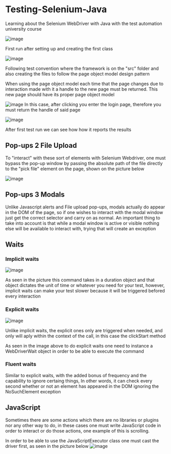 # Testing-Selenium-Java
Learning about the Selenium WebDriver with Java with the test automation university course

![image](https://user-images.githubusercontent.com/78630957/182267841-a7a2eb4e-7633-4995-ab43-6e5e7912a19f.png)

First run after setting up and creating the first class


![image](https://user-images.githubusercontent.com/78630957/182273533-308d5e3c-5a97-4b53-bb5d-48baeaec9c49.png)

Following test convention where the framework is on the "src" folder and also creating the files to follow the page object model design pattern

When using the page object model each time that the page changes due to interaction made with it a handle to the new page must be returned. This new page should have its proper page object model

![image](https://user-images.githubusercontent.com/78630957/182285873-86c85a07-0b27-4c6b-b900-9a3a9e219fdd.png)
In this case, after clicking you enter the login page, therefore you must return the handle of said page


![image](https://user-images.githubusercontent.com/78630957/182501600-0a7fbbd7-87c3-4064-ac92-e7948553a13f.png)

After first test run we can see how how it reports the results


## Pop-ups 2 File Upload

To "interact" with these sort of elements with Selenium Webdriver, one must bypass the pop-up window by passing the absolute path of the file directly to the "pick file" element on the page, shown on the picture below

![image](https://user-images.githubusercontent.com/78630957/182991292-efd57d7a-c3eb-4e1d-9545-6cf0dbfaa1e5.png)

## Pop-ups 3 Modals

Unlike Javascript alerts and File upload pop-ups, modals actually do appear in the DOM of the page, so if one wishes to interact with the modal window just get the correct selector and carry on as normal. An important thing to take into account is that while a modal window is active or visible nothing else will be available to interact with, trying that will create an exception

## Waits

### Implicit waits
![image](https://user-images.githubusercontent.com/78630957/183272224-357f3358-734c-4412-a93c-6e9b5dcdd9db.png)

As seen in the picture this command takes in a duration object and that object dictates the unit of time or whatever you need for your test, however, implicit waits can make your test slower because it will be triggered befored every interaction

### Explicit waits

![image](https://user-images.githubusercontent.com/78630957/183272814-68f238af-88b2-48c3-ad37-5d3851df5d81.png)

Unlike implicit waits, the explicit ones only are triggered when needed, and only will aply within the context of the call, in this case the clickStart method


As seen in the image above to do explicit waits one need to instance a WebDriverWait object in order to be able to execute the command

### Fluent waits

Similar to explicit waits, with the added bonus of frequency and the capability to ignore certaing things, In other words, it can check every second whether or not an element has appeared in the DOM ignoring the NoSuchElement exception 


## JavaScript

Sometimes there are some actions which there are no libraries or plugins nor any other way to do, in these cases one must write JavaScript code in order to interact or do those actions, one example of this is scrolling.

In order to be able to use the JavaScriptExecutor class one must cast the driver first, as seen in the picture below
![image](https://user-images.githubusercontent.com/78630957/183313059-6402b837-157a-4ccb-aa85-c974b2e3845e.png)

